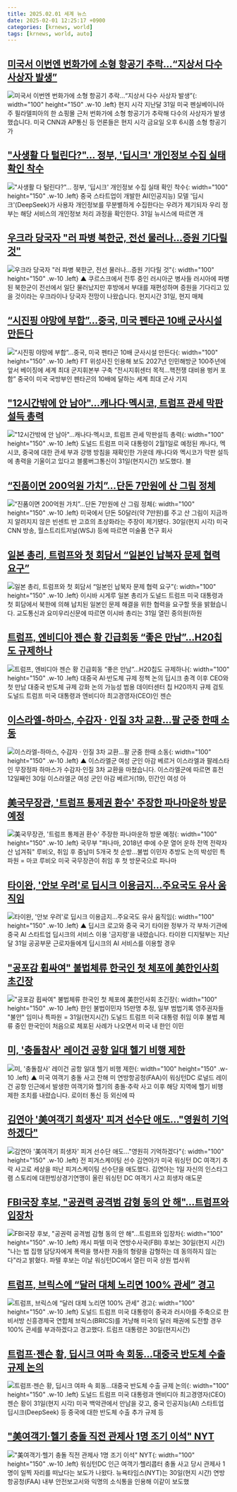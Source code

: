 ```yaml
---
title: 2025.02.01 세계 뉴스
date: 2025-02-01 12:25:17 +0900
categories: [krnews, world]
tags: [krnews, world, auto]
---
```

## [미국서 이번엔 번화가에 소형 항공기 추락…“지상서 다수 사상자 발생”](https://n.news.naver.com/mnews/article/056/0011884420)

![미국서 이번엔 번화가에 소형 항공기 추락…“지상서 다수 사상자 발생”](https://mimgnews.pstatic.net/image/origin/056/2025/02/01/11884420.jpg?type=nf220_150){: width="100" height="150" .w-10 .left}
현지 시각 지난달 31일 미국 펜실베이니아주 필라델피아의 한 쇼핑몰 근처 번화가에 소형 항공기가 추락해 다수의 사상자가 발생했습니다. 미국 CNN과 AP통신 등 언론들은 현지 시각 금요일 오후 6시쯤 소형 항공기가

## ["사생활 다 털린다?"… 정부, '딥시크' 개인정보 수집 실태 확인 착수](https://n.news.naver.com/mnews/article/417/0001054977)

!["사생활 다 털린다?"… 정부, '딥시크' 개인정보 수집 실태 확인 착수](https://mimgnews.pstatic.net/image/origin/417/2025/01/31/1054977.jpg?type=nf220_150){: width="100" height="150" .w-10 .left}
중국 스타트업이 개발한 AI(인공지능) 모델 '딥시크'(DeepSeek)가 사용자 개인정보를 무분별하게 수집한다는 우려가 제기되자 우리 정부는 해당 서비스의 개인정보 처리 과정을 확인한다. 31일 뉴시스에 따르면 개

## [우크라 당국자 "러 파병 북한군, 전선 물러나…증원 기다릴 것"](https://n.news.naver.com/mnews/article/055/0001227832)

![우크라 당국자 "러 파병 북한군, 전선 물러나…증원 기다릴 것"](https://mimgnews.pstatic.net/image/origin/055/2025/02/01/1227832.jpg?type=nf220_150){: width="100" height="150" .w-10 .left}
▲ 쿠르스크에서 전투 중인 러시아군 병사들 러시아에 파병된 북한군이 전선에서 일단 물러났지만 후방에서 부대를 재편성하며 증원을 기다리고 있을 것이라는 우크라이나 당국자 전망이 나왔습니다. 현지시간 31일, 현지 매체

## [“시진핑 야망에 부합”...중국, 미국 펜타곤 10배 군사시설 만든다](https://n.news.naver.com/mnews/article/009/0005436330)

![“시진핑 야망에 부합”...중국, 미국 펜타곤 10배 군사시설 만든다](https://mimgnews.pstatic.net/image/origin/009/2025/01/31/5436330.jpg?type=nf220_150){: width="100" height="150" .w-10 .left}
FT 위성사진 인용해 보도 2027년 인민해방군 100주년에 앞서 베이징에 세계 최대 군지휘본부 구축 “전시지휘센터 목적…핵전쟁 대비용 벙커 포함” 중국이 미국 국방부인 펜타곤의 10배에 달하는 세계 최대 군사 기지

## ["12시간밖에 안 남아"…캐나다·멕시코, 트럼프 관세 막판설득 총력](https://n.news.naver.com/mnews/article/008/0005147364)

!["12시간밖에 안 남아"…캐나다·멕시코, 트럼프 관세 막판설득 총력](https://mimgnews.pstatic.net/image/origin/008/2025/02/01/5147364.jpg?type=nf220_150){: width="100" height="150" .w-10 .left}
도널드 트럼프 미국 대통령이 2월1일로 예정된 캐나다, 멕시코, 중국에 대한 관세 부과 강행 방침을 재확인한 가운데 캐나다와 멕시코가 막판 설득에 총력을 기울이고 있다고 블룸버그통신이 31일(현지시간) 보도했다. 블

## [“진품이면 200억원 가치”…단돈 7만원에 산 그림 정체](https://n.news.naver.com/mnews/article/023/0003885353)

![“진품이면 200억원 가치”…단돈 7만원에 산 그림 정체](https://mimgnews.pstatic.net/image/origin/023/2025/01/31/3885353.jpg?type=nf220_150){: width="100" height="150" .w-10 .left}
미국에서 단돈 50달러(약 7만원)를 주고 산 그림이 지금까지 알려지지 않은 빈센트 반 고흐의 초상화라는 주장이 제기됐다. 30일(현지 시각) 미국 CNN 방송, 월스트리트저널(WSJ) 등에 따르면 미술품 연구 회사

## [일본 총리, 트럼프와 첫 회담서 “일본인 납북자 문제 협력 요구”](https://n.news.naver.com/mnews/article/056/0011883986)

![일본 총리, 트럼프와 첫 회담서 “일본인 납북자 문제 협력 요구”](https://mimgnews.pstatic.net/image/origin/056/2025/01/31/11883986.jpg?type=nf220_150){: width="100" height="150" .w-10 .left}
이시바 시게루 일본 총리가 도널드 트럼프 미국 대통령과 첫 회담에서 북한에 의해 납치된 일본인 문제 해결을 위한 협력을 요구할 뜻을 밝혔습니다. 교도통신과 요미우리신문에 따르면 이시바 총리는 31일 열린 중의원(하원

## [트럼프, 엔비디아 젠슨 황 긴급회동 “좋은 만남”...H20칩도 규제하나](https://n.news.naver.com/mnews/article/009/0005436672)

![트럼프, 엔비디아 젠슨 황 긴급회동 “좋은 만남”...H20칩도 규제하나](https://mimgnews.pstatic.net/image/origin/009/2025/02/01/5436672.jpg?type=nf220_150){: width="100" height="150" .w-10 .left}
대중국 AI·반도체 규제 정책 논의 딥시크 충격 이후 CEO와 첫 만남 대중국 반도체 규제 강화 논의 가능성 범용 데이터센터 칩 H20까지 규제 검토 도널드 트럼프 미국 대통령과 엔비디아 최고경영자(CEO)인 젠슨

## [이스라엘-하마스, 수감자 · 인질 3차 교환…팔 군중 한때 소동](https://n.news.naver.com/mnews/article/055/0001227537)

![이스라엘-하마스, 수감자 · 인질 3차 교환…팔 군중 한때 소동](https://mimgnews.pstatic.net/image/origin/055/2025/01/31/1227537.jpg?type=nf220_150){: width="100" height="150" .w-10 .left}
▲ 이스라엘군 여성 군인 아감 베르거 이스라엘과 팔레스타인 무장정파 하마스가 수감자·인질 3차 교환을 마쳤습니다. 이스라엘군에 따르면 휴전 12일째인 30일 이스라엘군 여성 군인 아감 베르거(19), 민간인 여성 아

## [美국무장관, '트럼프 통제권 환수' 주장한 파나마운하 방문 예정](https://n.news.naver.com/mnews/article/001/0015185819)

![美국무장관, '트럼프 통제권 환수' 주장한 파나마운하 방문 예정](https://mimgnews.pstatic.net/image/origin/001/2025/02/01/15185819.jpg?type=nf220_150){: width="100" height="150" .w-10 .left}
국무부 "파나마, 2018년 中에 수문 열어 운하 전역 전략자산 넘겨줘" 루비오, 취임 후 중남미 5개국 첫 순방…불법 이민자 추방도 논의 박성민 특파원 = 마코 루비오 미국 국무장관이 취임 후 첫 방문국으로 파나마

## [타이완, '안보 우려'로 딥시크 이용금지…주요국도 유사 움직임](https://n.news.naver.com/mnews/article/055/0001227858)

![타이완, '안보 우려'로 딥시크 이용금지…주요국도 유사 움직임](https://mimgnews.pstatic.net/image/origin/055/2025/02/01/1227858.jpg?type=nf220_150){: width="100" height="150" .w-10 .left}
▲ 딥시크 로고와 중국 국기 타이완 정부가 각 부처·기관에 중국 AI 스타트업 딥시크의 서비스 이용 '금지령'을 내렸습니다. 타이완 디지털부는 지난달 31일 공공부문 근로자들에게 딥시크의 AI 서비스를 이용할 경우

## ["공포감 휩싸여" 불법체류 한국인 첫 체포에 美한인사회 초긴장](https://n.news.naver.com/mnews/article/001/0015186033)

!["공포감 휩싸여" 불법체류 한국인 첫 체포에 美한인사회 초긴장](https://mimgnews.pstatic.net/image/origin/001/2025/02/01/15186033.jpg?type=nf220_150){: width="100" height="150" .w-10 .left}
한인 불법이민자 15만명 추정, 일부 범법기록 영주권자들 "불안" 임미나 특파원 = 31일(현지시간) 도널드 트럼프 미국 대통령 취임 이후 불법 체류 중인 한국인이 처음으로 체포된 사례가 나오면서 미국 내 한인 이민

## [미, '충돌참사' 레이건 공항 일대 헬기 비행 제한](https://n.news.naver.com/mnews/article/055/0001227843)

![미, '충돌참사' 레이건 공항 일대 헬기 비행 제한](https://mimgnews.pstatic.net/image/origin/055/2025/02/01/1227843.jpg?type=nf220_150){: width="100" height="150" .w-10 .left}
▲ 미국 여객기 충돌 사고 잔해 미 연방항공청(FAA)이 워싱턴DC 로널드 레이건 공항 인근에서 발생한 여객기와 헬기의 충돌·추락 사고 이후 해당 지역에 헬기 비행 제한 조치를 내렸습니다. 로이터 통신 등 외신에 따

## [김연아 '美여객기 희생자' 피겨 선수단 애도…"영원히 기억하겠다"](https://n.news.naver.com/mnews/article/025/0003417940)

![김연아 '美여객기 희생자' 피겨 선수단 애도…"영원히 기억하겠다"](https://mimgnews.pstatic.net/image/origin/025/2025/02/01/3417940.jpg?type=nf220_150){: width="100" height="150" .w-10 .left}
전 피겨스케이팅 선수 김연아가 미국 워싱턴 DC 여객기 추락 사고로 세상을 떠난 피겨스케이팅 선수단을 애도했다. 김연아는 1일 자신의 인스타그램 스토리에 대한빙상경기연맹이 올린 워싱턴 DC 여객기 사고 희생자 애도문

## [FBI국장 후보, "공권력 공격범 감형 동의 안 해"…트럼프와 입장차](https://n.news.naver.com/mnews/article/003/0013040277)

![FBI국장 후보, "공권력 공격범 감형 동의 안 해"…트럼프와 입장차](https://mimgnews.pstatic.net/image/origin/003/2025/01/31/13040277.jpg?type=nf220_150){: width="100" height="150" .w-10 .left}
캐시 파텔 미국 연방수사국(FBI) 후보는 30일(현지 시간) "나는 법 집행 담당자에게 폭력을 행사한 자들의 형량을 감형하는 데 동의하지 않는다"라고 밝혔다. 파텔 후보는 이날 워싱턴DC에서 열린 미국 상원 법사위

## [트럼프, 브릭스에 “달러 대체 노리면 100% 관세” 경고](https://n.news.naver.com/mnews/article/032/0003348296)

![트럼프, 브릭스에 “달러 대체 노리면 100% 관세” 경고](https://mimgnews.pstatic.net/image/origin/032/2025/01/31/3348296.jpg?type=nf220_150){: width="100" height="150" .w-10 .left}
도널드 트럼프 미국 대통령이 중국과 러시아를 주축으로 한 비서방 신흥경제국 연합체 브릭스(BRICS)를 겨냥해 미국의 달러 패권에 도전할 경우 100% 관세를 부과하겠다고 경고했다. 트럼프 대통령은 30일(현지시간)

## [트럼프·젠슨 황, 딥시크 여파 속 회동...대중국 반도체 수출 규제 논의](https://n.news.naver.com/mnews/article/023/0003885494)

![트럼프·젠슨 황, 딥시크 여파 속 회동...대중국 반도체 수출 규제 논의](https://mimgnews.pstatic.net/image/origin/023/2025/02/01/3885494.jpg?type=nf220_150){: width="100" height="150" .w-10 .left}
도널드 트럼프 미국 대통령과 엔비디아 최고경영자(CEO) 젠슨 황이 31일(현지 시각) 미국 백악관에서 만남을 갖고, 중국 인공지능(AI) 스타트업 딥시크(DeepSeek) 등 중국에 대한 반도체 수출 추가 규제 등

## ["美여객기·헬기 충돌 직전 관제사 1명 조기 이석" NYT](https://n.news.naver.com/mnews/article/003/0013040507)

!["美여객기·헬기 충돌 직전 관제사 1명 조기 이석" NYT](https://mimgnews.pstatic.net/image/origin/003/2025/01/31/13040507.jpg?type=nf220_150){: width="100" height="150" .w-10 .left}
워싱턴DC 인근 여객기·헬리콥터 충돌 사고 당시 관제사 1명이 일찍 자리를 떠났다는 보도가 나왔다. 뉴욕타임스(NYT)는 30일(현지 시간) 연방항공청(FAA) 내부 안전보고서와 익명의 소식통을 인용해 이같이 보도했

